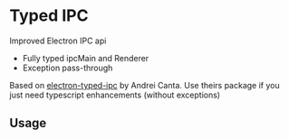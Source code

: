# Typed IPC

Improved Electron IPC api
 - Fully typed ipcMain and Renderer
 - Exception pass-through

Based on [electron-typed-ipc](https://github.com/deiucanta/electron-typed-ipc) by Andrei Canta.
Use theirs package if you just need typescript enhancements (without exceptions)

## Usage
